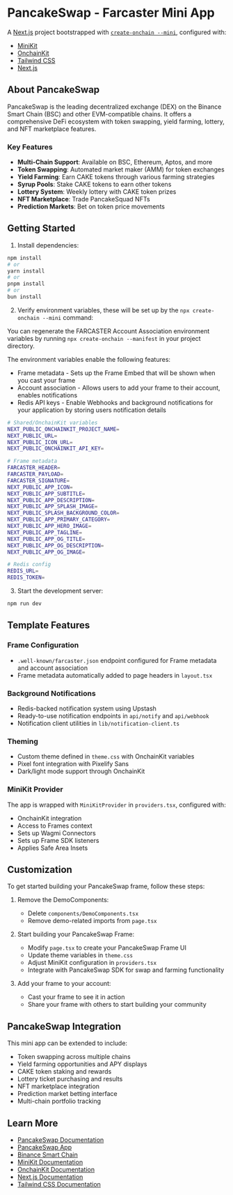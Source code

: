 # PancakeSwap - Farcaster Mini App

A [Next.js](https://nextjs.org) project bootstrapped with [`create-onchain --mini`](), configured with:

- [MiniKit](https://docs.base.org/builderkits/minikit/overview)
- [OnchainKit](https://www.base.org/builders/onchainkit)
- [Tailwind CSS](https://tailwindcss.com)
- [Next.js](https://nextjs.org/docs)

## About PancakeSwap

PancakeSwap is the leading decentralized exchange (DEX) on the Binance Smart Chain (BSC) and other EVM-compatible chains. It offers a comprehensive DeFi ecosystem with token swapping, yield farming, lottery, and NFT marketplace features.

### Key Features
- **Multi-Chain Support**: Available on BSC, Ethereum, Aptos, and more
- **Token Swapping**: Automated market maker (AMM) for token exchanges
- **Yield Farming**: Earn CAKE tokens through various farming strategies
- **Syrup Pools**: Stake CAKE tokens to earn other tokens
- **Lottery System**: Weekly lottery with CAKE token prizes
- **NFT Marketplace**: Trade PancakeSquad NFTs
- **Prediction Markets**: Bet on token price movements

## Getting Started

1. Install dependencies:
```bash
npm install
# or
yarn install
# or
pnpm install
# or
bun install
```

2. Verify environment variables, these will be set up by the `npx create-onchain --mini` command:

You can regenerate the FARCASTER Account Association environment variables by running `npx create-onchain --manifest` in your project directory.

The environment variables enable the following features:

- Frame metadata - Sets up the Frame Embed that will be shown when you cast your frame
- Account association - Allows users to add your frame to their account, enables notifications
- Redis API keys - Enable Webhooks and background notifications for your application by storing users notification details

```bash
# Shared/OnchainKit variables
NEXT_PUBLIC_ONCHAINKIT_PROJECT_NAME=
NEXT_PUBLIC_URL=
NEXT_PUBLIC_ICON_URL=
NEXT_PUBLIC_ONCHAINKIT_API_KEY=

# Frame metadata
FARCASTER_HEADER=
FARCASTER_PAYLOAD=
FARCASTER_SIGNATURE=
NEXT_PUBLIC_APP_ICON=
NEXT_PUBLIC_APP_SUBTITLE=
NEXT_PUBLIC_APP_DESCRIPTION=
NEXT_PUBLIC_APP_SPLASH_IMAGE=
NEXT_PUBLIC_SPLASH_BACKGROUND_COLOR=
NEXT_PUBLIC_APP_PRIMARY_CATEGORY=
NEXT_PUBLIC_APP_HERO_IMAGE=
NEXT_PUBLIC_APP_TAGLINE=
NEXT_PUBLIC_APP_OG_TITLE=
NEXT_PUBLIC_APP_OG_DESCRIPTION=
NEXT_PUBLIC_APP_OG_IMAGE=

# Redis config
REDIS_URL=
REDIS_TOKEN=
```

3. Start the development server:
```bash
npm run dev
```

## Template Features

### Frame Configuration
- `.well-known/farcaster.json` endpoint configured for Frame metadata and account association
- Frame metadata automatically added to page headers in `layout.tsx`

### Background Notifications
- Redis-backed notification system using Upstash
- Ready-to-use notification endpoints in `api/notify` and `api/webhook`
- Notification client utilities in `lib/notification-client.ts`

### Theming
- Custom theme defined in `theme.css` with OnchainKit variables
- Pixel font integration with Pixelify Sans
- Dark/light mode support through OnchainKit

### MiniKit Provider
The app is wrapped with `MiniKitProvider` in `providers.tsx`, configured with:
- OnchainKit integration
- Access to Frames context
- Sets up Wagmi Connectors
- Sets up Frame SDK listeners
- Applies Safe Area Insets

## Customization

To get started building your PancakeSwap frame, follow these steps:

1. Remove the DemoComponents:
   - Delete `components/DemoComponents.tsx`
   - Remove demo-related imports from `page.tsx`

2. Start building your PancakeSwap Frame:
   - Modify `page.tsx` to create your PancakeSwap Frame UI
   - Update theme variables in `theme.css`
   - Adjust MiniKit configuration in `providers.tsx`
   - Integrate with PancakeSwap SDK for swap and farming functionality

3. Add your frame to your account:
   - Cast your frame to see it in action
   - Share your frame with others to start building your community

## PancakeSwap Integration

This mini app can be extended to include:
- Token swapping across multiple chains
- Yield farming opportunities and APY displays
- CAKE token staking and rewards
- Lottery ticket purchasing and results
- NFT marketplace integration
- Prediction market betting interface
- Multi-chain portfolio tracking

## Learn More

- [PancakeSwap Documentation](https://docs.pancakeswap.finance/)
- [PancakeSwap App](https://pancakeswap.finance/)
- [Binance Smart Chain](https://www.bnbchain.org/)
- [MiniKit Documentation](https://docs.base.org/builderkits/minikit/overview)
- [OnchainKit Documentation](https://docs.base.org/builderkits/onchainkit/getting-started)
- [Next.js Documentation](https://nextjs.org/docs)
- [Tailwind CSS Documentation](https://tailwindcss.com/docs)
